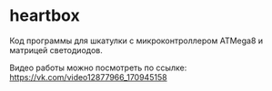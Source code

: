 # heartbox

Код программы для шкатулки с микроконтроллером ATMega8 и матрицей светодиодов.

Видео работы можно посмотреть по ссылке: https://vk.com/video12877966_170945158

